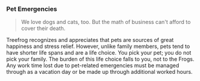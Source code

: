 ### Pet Emergencies

> We love dogs and cats, too. But the math of business can't afford to cover their death.

Treefrog recognizes and appreciates that pets are sources of great happiness and stress relief. However, unlike family members, pets tend to have shorter life spans and are a life choice. You pick your pet; you do not pick your family. The burden of this life choice falls to you, not to the Frogs. Any work time lost due to pet-related emergencies must be managed through as a vacation day or be made up through additional worked hours.